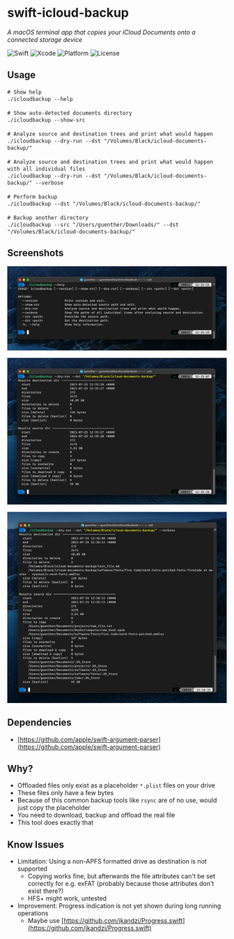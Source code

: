 # swift-icloud-backup

*A macOS terminal app that copies your iCloud Documents onto a connected storage device*

![Swift](https://img.shields.io/badge/swift-5.4-orange.svg)
![Xcode](https://img.shields.io/badge/xcode-12.5.1-brightgreen.svg)
![Platform](https://img.shields.io/badge/platform-macOS-lightgrey.svg)
![License](https://img.shields.io/badge/license-MIT-blue.svg)

## Usage

```shell
# Show help
./icloudbackup --help

# Show auto-detected documents directory
./icloudbackup --show-src

# Analyze source and destination trees and print what would happen
./icloudbackup --dry-run --dst "/Volumes/Black/icloud-documents-backup/"

# Analyze source and destination trees and print what would happen with all individual files
./icloudbackup --dry-run --dst "/Volumes/Black/icloud-documents-backup/" --verbose

# Perform backup
./icloudbackup --dst "/Volumes/Black/icloud-documents-backup/"

# Backup another directory
./icloudbackup --src "/Users/guenther/Downloads/" --dst "/Volumes/Black/icloud-documents-backup/"
```

## Screenshots

![screenshot1](/screenshots/1.png?raw=true "Screenshot 1")

![screenshot2](/screenshots/2.png?raw=true "Screenshot 2")

![screenshot3](/screenshots/3.png?raw=true "Screenshot 3")

## Dependencies

- [https://github.com/apple/swift-argument-parser](https://github.com/apple/swift-argument-parser)

## Why?

- Offloaded files only exist as a placeholder `*.plist` files on your drive
- These files only have a few bytes
- Because of this common backup tools like `rsync` are of no use, would just copy the placeholder
- You need to download, backup and offload the real file
- This tool does exactly that

## Know Issues

- Limitation: Using a non-APFS formatted drive as destination is not supported
    - Copying works fine, but afterwards the file attributes can't be set correctly for e.g. exFAT (probably because those attributes don't exist there?)
    - HFS+ might work, untested
- Improvement: Progress indication is not yet shown during long running operations
    - Maybe use [https://github.com/jkandzi/Progress.swift](https://github.com/jkandzi/Progress.swift)
